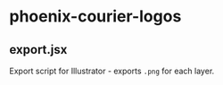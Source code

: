 # phoenix-courier-logos

## export.jsx

Export script for Illustrator - exports `.png` for each layer.
